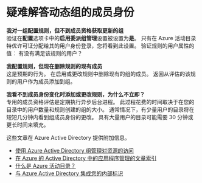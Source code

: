 
<properties
    pageTitle="疑难解答动态组的成员身份 |Microsoft Azure"
    description="在 Azure AD 中的故障排除技巧动态组的成员资格。"
    services="active-directory"
    documentationCenter=""
    authors="curtand"
    manager="femila"
    editor=""
    />

<tags
    ms.service="active-directory"
    ms.workload="identity"
    ms.tgt_pltfrm="na"
    ms.devlang="na"
    ms.topic="article"
    ms.date="08/10/2016"
    ms.author="curtand"/>


# <a name="troubleshooting-dynamic-memberships-for-groups"></a>疑难解答动态组的成员身份

**我对一组配置规则，但不到成员资格获取更新的组**<br/>验证在**配置**选项卡中的**启用委派组管理**设置被设置为**是**。 只有在 Azure 活动目录特优许可证分配给其的用户身份登录，您将看到此设置。 验证规则的用户属性的值︰ 有没有满足该规则的用户？

**我配置规则，但现在删除规则的现有成员**<br/>这是预期的行为。 在启用或更改规则中删除现有的组的成员。 返回从评估的该规则的用户作为成员添加到组。     

**我看不到成员身份变化时添加或更改规则，为什么不立即？**<br/>专用的成员资格评估是定期执行异步后台进程。 此过程花费的时间取决于在您的目录中的用户数量和规则创建的组的大小。 通常情况下，有少量用户的目录将在短短几分钟内看到组成员身份的更改。 具有大量用户的目录可能需要 30 分钟或更长时间来填充。

这些文章在 Azure Active Directory 提供附加信息。

* [使用 Azure Active Directory 组管理对资源的访问](active-directory-manage-groups.md)
* [在 Azure 的 Active Directory 中的应用程序管理的文章索引](active-directory-apps-index.md)
* [什么是 Azure 活动目录？](active-directory-whatis.md)
* [与 Azure Active Directory 集成您的内部标识](active-directory-aadconnect.md)

